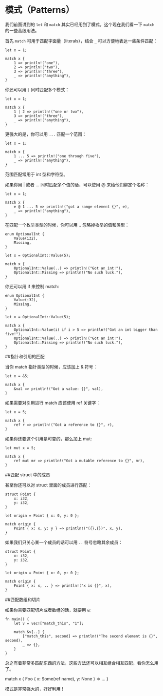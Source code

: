 模式（Patterns）
===

我们前面讲到的 `let` 和 `match` 其实已经用到了模式。这个现在我们看一下 `match` 的一些高级用法。

首先 `match` 可用于匹配字面量（literals），结合 `_` 可以方便地表达一些条件匹配：

	let x = 1;

	match x {
	    1 => println!("one"),
	    2 => println!("two"),
	    3 => println!("three"),
	    _ => println!("anything"),
	}

你还可以用 `|` 同时匹配多个模式：

	let x = 1;

	match x {
	    1 | 2 => println!("one or two"),
	    3 => println!("three"),
	    _ => println!("anything"),
	}

更强大的是，你可以用 `...` 匹配一个范围：

	let x = 1;

	match x {
	    1 ... 5 => println!("one through five"),
	    _ => println!("anything"),
	}

范围匹配常用于 int 型和字符型。

如果你用 | 或者 ... 同时匹配多个值的话，可以使用 @ 来给他们绑定个名称：

	let x = 1;

	match x {
	    e @ 1 ... 5 => println!("got a range element {}", e),
	    _ => println!("anything"),
	}

在匹配一个枚举类型的时候，你可以用 .. 忽略掉枚举的值和类型：

	enum OptionalInt {
	    Value(i32),
	    Missing,
	}

	let x = OptionalInt::Value(5);

	match x {
	    OptionalInt::Value(..) => println!("Got an int!"),
	    OptionalInt::Missing => println!("No such luck."),
	}

你还可以用 if 来控制 match:

	enum OptionalInt {
	    Value(i32),
	    Missing,
	}

	let x = OptionalInt::Value(5);

	match x {
	    OptionalInt::Value(i) if i > 5 => println!("Got an int bigger than five!"),
	    OptionalInt::Value(..) => println!("Got an int!"),
	    OptionalInt::Missing => println!("No such luck."),
	}

##指针和引用的匹配

当你 match 指针类型的时候，应该加上 & 符号：

	let x = &5;

	match x {
	    &val => println!("Got a value: {}", val),
	}

如果需要对引用进行 match 应该使用 ref 关键字：

	let x = 5;

	match x {
	    ref r => println!("Got a reference to {}", r),
	}

如果你还要这个引用是可变的，那么加上 mut:

	let mut x = 5;

	match x {
	    ref mut mr => println!("Got a mutable reference to {}", mr),
	}

##匹配 struct 中的成员

甚至你还可以对 struct 里面的成员进行匹配：

	struct Point {
	    x: i32,
	    y: i32,
	}

	let origin = Point { x: 0, y: 0 };

	match origin {
	    Point { x: x, y: y } => println!("({},{})", x, y),
	}

如果我们只关心某一个成员的话可以用 `..` 符号忽略其余成员：

	struct Point {
	    x: i32,
	    y: i32,
	}

	let origin = Point { x: 0, y: 0 };

	match origin {
	    Point { x: x, .. } => println!("x is {}", x),
	}

##匹配数组和切片

如果你需要匹配切片或者数组的话，就要用 `&`:

	fn main() {
	    let v = vec!["match_this", "1"];

	    match &v[..] {
	        ["match_this", second] => println!("The second element is {}", second),
	        _ => {},
	    }
	}

总之有着非常多匹配东西的方法，这些方法还可以相互组合相互匹配，看你怎么用了。

match x {
    Foo { x: Some(ref name), y: None } => ...
}

模式是非常强大的，好好利用！